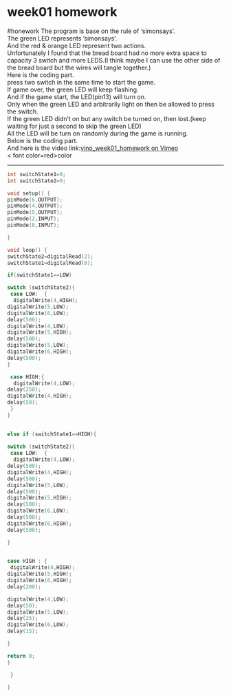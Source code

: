 # week01 homework
#honework
The program is base on the rule of ‘simonsays’.<br>
The green LED represents ’simonsays’.<br>
And the red & orange LED represent two actions.<br>
Unfortunately I found that the bread board had no more extra space to capacity 3 switch and more LEDS.(I think maybe I can use the other side of the bread board but the wires will tangle together.)<br>
Here is the coding part.<br>
press two switch in the same time to start the game.<br>
If game over, the green LED will keep flashing.<br>
And if the game start, the LED(pin13) will turn on.<br>
Only when the green LED and arbitrarily light on then be allowed to press the switch.<br>
If the green LED didn’t on but any switch be turned on, then lost.(keep waiting for just a second to skip the green LED)<br>
All the LED will be turn on randomly during the game is running.<br>
Below is the coding part.<br>
And here is the video link:[vino_week01_homework on Vimeo](https://vimeo.com/364530183)<br>
< font color=red>color
- - - -
``` c
int switchState1=0;
int switchState2=0;

void setup() {
pinMode(6,OUTPUT);
pinMode(4,OUTPUT);
pinMode(5,OUTPUT);
pinMode(2,INPUT);
pinMode(8,INPUT);

}

void loop() {
switchState2=digitalRead(2);
switchState1=digitalRead(8);

if(switchState1==LOW)

switch (switchState2){
 case LOW:  {
  digitalWrite(4,HIGH); 
digitalWrite(5,LOW);
digitalWrite(6,LOW);
delay(500);
digitalWrite(4,LOW); 
digitalWrite(5,HIGH);
delay(500);
digitalWrite(5,LOW);
digitalWrite(6,HIGH);
delay(500);
}

 case HIGH:{
  digitalWrite(4,LOW);
delay(250);
digitalWrite(4,HIGH);
delay(50);
 }
} 

 
else if (switchState1==HIGH){
  
switch (switchState2){
 case LOW:  {
  digitalWrite(4,LOW);
delay(500);
digitalWrite(4,HIGH);
delay(500);
digitalWrite(5,LOW);
delay(500);
digitalWrite(5,HIGH);
delay(500);
digitalWrite(6,LOW);
delay(500);
digitalWrite(6,HIGH);
delay(500);

}

 
case HIGH : {
 digitalWrite(4,HIGH);
digitalWrite(5,HIGH);
digitalWrite(6,HIGH);
delay(200);

digitalWrite(4,LOW);
delay(50);
digitalWrite(5,LOW); 
delay(25);
digitalWrite(6,LOW);
delay(15);

}

return 0;
}

 }
 
}
```
